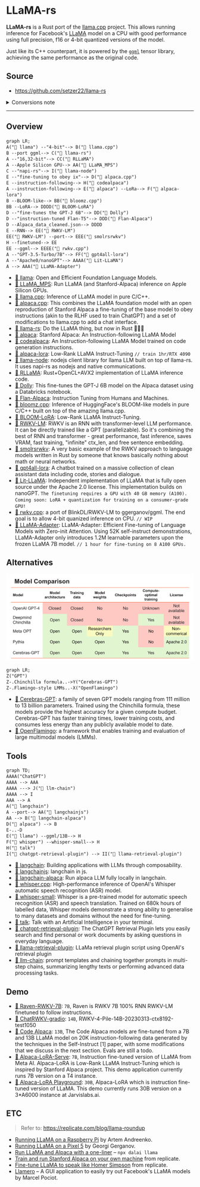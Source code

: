 # LLaMA-rs

**LLaMA-rs** is a Rust port of the
[llama.cpp](https://github.com/ggerganov/llama.cpp) project. This allows running
inference for Facebook's [LLaMA](https://github.com/facebookresearch/llama)
model on a CPU with good performance using full precision, f16 or 4-bit
quantized versions of the model.

Just like its C++ counterpart, it is powered by the
[`ggml`](https://github.com/ggerganov/ggml) tensor library, achieving the same performance as the original code.

## Source

- https://github.com/setzer22/llama-rs

<details>
<summary>Conversions note</summary>

```mermaid
graph TD;
  A("PyTorch") --"<pre>1️⃣/2️⃣&nbsp;export_state_dict_checkpoint.py</pre>PyTorch model checkpoints (pth)"--> B(Python) --"<pre>3️⃣&nbsp;convert-pth-to-ggml.py</pre>Geometric Deep Learning Markup Language (ggml)"--> C(C++)--"<pre>4️⃣&nbsp;quantize.cpp</pre>Quantized ggml (bin)"-->D(Rust);
```

1️⃣ [tloen/alpaca-lora/export_state_dict_checkpoint.py](https://github.com/tloen/alpaca-lora/blob/main/export_state_dict_checkpoint.py) (llama-7b-hf)  
2️⃣ [jankais3r/LLaMA_MPS/export_state_dict_checkpoint.py](https://github.com/jankais3r/LLaMA_MPS/blob/main/export_state_dict_checkpoint.py) (llama-13b-hf)  
3️⃣ [llama.cpp/convert-pth-to-ggml.py](https://github.com/ggerganov/llama.cpp/blob/master/convert-pth-to-ggml.py)  
4️⃣ [llama.cpp/quantize.cpp](https://github.com/ggerganov/llama.cpp/blob/master/quantize.cpp)

</details>

---

## Overview

```mermaid
graph LR;
A("🐍 llama") --"4-bit"--> B("🐇 llama.cpp")
B --port ggml--> C("🦀 llama-rs")
A --"16,32-bit"--> CC("🦀 RLLaMA")
A --Apple Silicon GPU--> AA("🐍 LLaMA_MPS")
C --"napi-rs"--> I("🐥 llama-node")
E --"fine-tuning to obey ix"--> D("🐇 alpaca.cpp")
E --instruction-following--> H("🐍 codealpaca")
A --instruction-following--> E("🐍 alpaca") --LoRa--> F("🐍 alpaca-lora")
B --BLOOM-like--> BB("🐇 bloomz.cpp")
BB --LoRA--> DDDD("🐍 BLOOM-LoRA")
D --"fine-tunes the GPT-J 6B"--> DD("🐍 Dolly")
D --"instruction-tuned Flan-T5"--> DDD("🐍 Flan-Alpaca")
D --Alpaca_data_cleaned.json--> DDDD
E --RNN--> EE("🐍 RWKV-LM")
EE("🐍 RWKV-LM") --port--> EEE("🦀 smolrsrwkv")
H --finetuned--> EE
EE --ggml--> EEEE("🐇 rwkv.cpp")
A --"GPT-3.5-Turbo/7B"--> FF("🐍 gpt4all-lora")
A --"Apache0/nanoGPT"--> AAAA("🐍 Lit-LLaMA")
A --> AAA("🐍 LLaMA-Adapter")
```

- [🐍 llama](https://github.com/facebookresearch/llama): Open and Efficient Foundation Language Models.
- [🐍 LLaMA_MPS](https://github.com/jankais3r/LLaMA_MPS): Run LLaMA (and Stanford-Alpaca) inference on Apple Silicon GPUs.
- [🐇 llama.cpp](https://github.com/ggerganov/llama.cpp): Inference of LLaMA model in pure C/C++.
- [🐇 alpaca.cpp](https://github.com/antimatter15/alpaca.cpp): This combines the LLaMA foundation model with an open reproduction of Stanford Alpaca a fine-tuning of the base model to obey instructions (akin to the RLHF used to train ChatGPT) and a set of modifications to llama.cpp to add a chat interface.
- [🦀 llama-rs](https://github.com/setzer22/llama-rs): Do the LLaMA thing, but now in Rust 🦀🚀🦙
- [🐍 alpaca](https://github.com/tatsu-lab/stanford_alpaca): Stanford Alpaca: An Instruction-following LLaMA Model
- [🐍 codealpaca](https://github.com/sahil280114/codealpaca): An Instruction-following LLaMA Model trained on code generation instructions.
- [🐍 alpaca-lora](https://github.com/tloen/alpaca-lora): Low-Rank LLaMA Instruct-Tuning `// train 1hr/RTX 4090`
- [🐥 llama-node](https://github.com/hlhr202/llama-node): nodejs client library for llama LLM built on top of llama-rs. It uses napi-rs as nodejs and native communications.
- [🦀 RLLaMA](https://github.com/Noeda/rllama): Rust+OpenCL+AVX2 implementation of LLaMA inference code.
- [🐍 Dolly](https://github.com/databrickslabs/dolly): This fine-tunes the GPT-J 6B model on the Alpaca dataset using a Databricks notebook.
- [🐍 Flan-Alpaca](https://github.com/declare-lab/flan-alpaca): Instruction Tuning from Humans and Machines.
- [🐇 bloomz.cpp](https://github.com/NouamaneTazi/bloomz.cpp): Inference of HuggingFace's BLOOM-like models in pure C/C++ built on top of the amazing llama.cpp.
- [🐍 BLOOM-LoRA](https://github.com/linhduongtuan/BLOOM-LORA): Low-Rank LLaMA Instruct-Tuning.
- [🐍 RWKV-LM](https://github.com/BlinkDL/RWKV-LM): RWKV is an RNN with transformer-level LLM performance. It can be directly trained like a GPT (parallelizable). So it's combining the best of RNN and transformer - great performance, fast inference, saves VRAM, fast training, "infinite" ctx_len, and free sentence embedding.
- [🦀 smolrsrwkv](https://github.com/KerfuffleV2/smolrsrwkv): A very basic example of the RWKV approach to language models written in Rust by someone that knows basically nothing about math or neural networks.
- [🐍 gpt4all-lora](https://github.com/nomic-ai/gpt4all): A chatbot trained on a massive collection of clean assistant data including code, stories and dialogue.
- [🐍 Lit-LLaMA](https://github.com/Lightning-AI/lit-llama): Independent implementation of LLaMA that is fully open source under the Apache 2.0 license. This implementation builds on nanoGPT. `The finetuning requires a GPU with 40 GB memory (A100). Coming soon: LoRA + quantization for training on a consumer-grade GPU!`
- [🐇 rwkv.cpp](https://github.com/saharNooby/rwkv.cpp): a port of BlinkDL/RWKV-LM to ggerganov/ggml. The end goal is to allow 4-bit quanized inference on CPU. `// WIP`
- [🐍 LLaMA-Adapter](https://github.com/ZrrSkywalker/LLaMA-Adapter): LLaMA-Adapter: Efficient Fine-tuning of Language Models with Zero-init Attention. Using 52K self-instruct demonstrations, LLaMA-Adapter only introduces 1.2M learnable parameters upon the frozen LLaMA 7B model. `// 1 hour for fine-tuning on 8 A100 GPUs.`

## Alternatives

![](./assets/scaling-laws-blog-comparison.png)

```mermaid
graph LR;
Z("GPT")
Z-.Chinchilla formula..->Y("Cerebras-GPT")
Z-.Flamingo-style LMMs..-X("OpenFlamingo")
```

- [🐍 Cerebras-GPT](https://www.cerebras.net/blog/cerebras-gpt-a-family-of-open-compute-efficient-large-language-models/): a family of seven GPT models ranging from 111 million to 13 billion parameters. Trained using the Chinchilla formula, these models provide the highest accuracy for a given compute budget. Cerebras-GPT has faster training times, lower training costs, and consumes less energy than any publicly available model to date.
- [🐍 OpenFlamingo](https://laion.ai/blog/open-flamingo/): a framework that enables training and evaluation of large multimodal models (LMMs).

## Tools

```mermaid
graph TD;
AAAA("ChatGPT")
AAAA --> AAA
AAAA ---> J("🦀 llm-chain")
AAAA --> I
AAA --> A
A("🐍 langchain")
A --port--> AA("🐥 langchainjs")
AA --> B("🐥 langchain-alpaca")
D("🐇 alpaca") --> B
E-..-D
E("🐇 llama") --ggml/13B--> H
F("🐇 whisper") --whisper-small--> H
H("🐇 talk")
I("🐍 chatgpt-retrieval-plugin") --> II("🐍 llama-retrieval-plugin")
```

- [🐍 langchain](https://github.com/hwchase17/langchain): Building applications with LLMs through composability.
- [🐥 langchainjs](https://github.com/hwchase17/langchainjs): langchain in js.
- [🐥 langchain-alpaca](https://github.com/linonetwo/langchain-alpaca): Run alpaca LLM fully locally in langchain.
- [🐇 whisper.cpp](https://github.com/ggerganov/whisper.cpp): High-performance inference of OpenAI's Whisper automatic speech recognition (ASR) model.
- [🐍 whisper-small](https://github.com/openai/whisper): Whisper is a pre-trained model for automatic speech recognition (ASR) and speech translation. Trained on 680k hours of labelled data, Whisper models demonstrate a strong ability to generalise to many datasets and domains without the need for fine-tuning.
- [🐇 talk](https://github.com/ggerganov/whisper.cpp/tree/master/examples/talk): Talk with an Artificial Intelligence in your terminal.
- [🐍 chatgpt-retrieval-plugin](https://github.com/openai/chatgpt-retrieval-plugin): The ChatGPT Retrieval Plugin lets you easily search and find personal or work documents by asking questions in everyday language.
- [🐍 llama-retrieval-plugin](https://github.com/lastmile-ai/llama-retrieval-plugin): LLaMa retrieval plugin script using OpenAI's retrieval plugin
- [🦀 llm-chain](https://github.com/sobelio/llm-chain): prompt templates and chaining together prompts in multi-step chains, summarizing lengthy texts or performing advanced data processing tasks.

## Demo

- [🤗 Raven-RWKV-7B](https://huggingface.co/spaces/BlinkDL/Raven-RWKV-7B): `7B`, Raven is RWKV 7B 100% RNN RWKV-LM finetuned to follow instructions.
- [🤗 ChatRWKV-gradio](https://huggingface.co/spaces/BlinkDL/ChatRWKV-gradio): `14B`, RWKV-4-Pile-14B-20230313-ctx8192-test1050
- [🤗 Code Alpaca](https://huggingface.co/spaces/sahil2801/CodeAlpaca): `13B`, The Code Alpaca models are fine-tuned from a 7B and 13B LLaMA model on 20K instruction-following data generated by the techniques in the Self-Instruct [1] paper, with some modifications that we discuss in the next section. Evals are still a todo.
- [🤗 Alpaca-LoRA-Serve](https://huggingface.co/spaces/chansung/Alpaca-LoRA-Serve): `7B`, Instruction fine-tuned version of LLaMA from Meta AI. Alpaca-LoRA is Low-Rank LLaMA Instruct-Tuning which is inspired by Stanford Alpaca project. This demo application currently runs 7B version on a T4 instance.
- [🤖 Alpaca-LoRA Playground](https://notebooksf.jarvislabs.ai/BuOu_VbEuUHb09VEVHhfnFq4-PMhBRVCcfHBRCOrq7c4O9GI4dIGoidvNf76UsRL/): `30B`, Alpaca-LoRA which is instruction fine-tuned version of LLaMA. This demo currently runs 30B version on a 3\*A6000 instance at Jarvislabs.ai.

## ETC

> Refer to: https://replicate.com/blog/llama-roundup

- [Running LLaMA on a Raspberry Pi](https://twitter.com/miolini/status/1634982361757790209) by Artem Andreenko.
- [Running LLaMA on a Pixel 5](https://twitter.com/ggerganov/status/1635605532726681600) by Georgi Gerganov.
- [Run LLaMA and Alpaca with a one-liner](https://cocktailpeanut.github.io/dalai) – `npx dalai llama`
- [Train and run Stanford Alpaca on your own machine](https://replicate.com/blog/replicate-alpaca) from replicate.
- [Fine-tune LLaMA to speak like Homer Simpson](https://replicate.com/blog/fine-tune-llama-to-speak-like-homer-simpson) from replicate.
- [Llamero](https://github.com/mpociot/llamero/) – A GUI application to easily try out Facebook's LLaMA models by Marcel Pociot.
